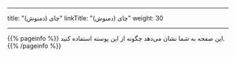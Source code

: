 
---
title: "چای (دمنوش)"
linkTitle: "چای (دمنوش)"
weight: 30

---

{{% pageinfo %}}
این صفحه به شما نشان می‌دهد چگونه از این پوسته استفاده کنید.
{{% /pageinfo %}}
